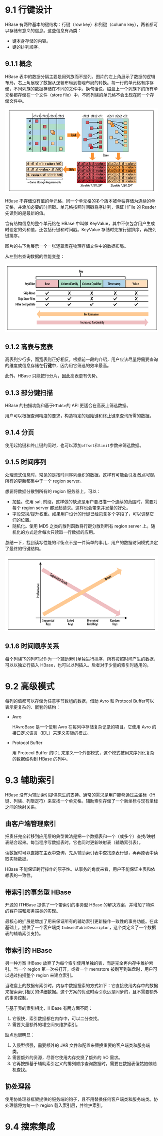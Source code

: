 # 9.1 行键设计

HBase 有两种基本的键结构：行键（row key）和列键（column key），两者都可以存储有意义的信息。这些信息有两类：

- 键本身存储的内容。
- 键的排列顺序。

## 9.1.1 概念

HBase 表中的数据分隔主要是用列族而不是列。图片的左上角展示了数据的逻辑布局，右上角展现了数据从逻辑布局到物理布局的转换。每一行的单元格有序存储，不同列族的数据存储在不同的文件中。换句话说，磁盘上一个列族下的所有单元格都存储在一个文件（store file）中，不同列族的单元格不会出现在同一个存储文件中。

![](img/chap9/img0.png)

HBase 不存储没有值的单元格，同一个单元格的多个版本被单独存储为连续的单元格，并添加必要的时间戳。单元格按照时间戳将序排列，保证 HFile 的 Reader 先读到的是最新的值。

含有结构信息的整个单元格在 HBase 中叫做 KeyValue，其中不仅包含用户生成时设定的列和值，还包括行键和时间戳。KeyValue 存储时先按行键排序，再按列键排序。

图片的右下角展示一个一张逻辑表在物理存储文件中的数据布局。

从左到右查询数据的性能变差：

![](img/chap9/img1.png)

## 9.1.2 高表与宽表

高表列少行多，而宽表则正好相反。根据前一段的介绍，用户应该尽量将需要查询的维度或信息存储在**行键**中，因为用它筛选的效率最高。

此外，HBase 只能按行分片，因此高表更有优势。

## 9.1.3 部分键扫描

HBase 的扫描功能和基于`HTable`的 API 更适合在高表上筛选数据。

用户可以根据查询精度的要求，构造特定的起始键和终止键来查询所需的数据。

## 9.1.4 分页

使用起始键和终止键的同时，也可以添加`offset`和`limit`参数来筛选数据。

## 9.1.5 时间序列

处理流式信息时，常见的是按时间序列组织的数据。这样有可能会引发*热点问题*，所有的更新都集中于一个 region server。

想要将数据分散到所有的 region 服务器上，可以：

- 加盐。使用 salt 前缀，这样做的缺点是用户要扫描一个连续的范围时，需要对每个 region server 都发起请求。这样也会带来并发量的好处。
- 字段交换/提升权重。如果用户设计的行键已经包含多个字段了，可以调整它们的位置。
- 随机化。使用 MD5 之类的散列函数将行键分散到所有 region server 上。随机化的方式适合每次只读取一行数据的应用。

总结一下，找到读写性能的平衡点不是一件简单的事儿，用户的数据访问模式决定了最终的行键结构。

![](img/chap9/img2.png)

## 9.1.6 时间顺序关系

每个列族下的列可以作为一个辅助索引单独进行排序，所有按照时间产生的数据，可以以独立行插入 HBase，也可以以列插入。后者对于少量的索引时适用的。



# 9.2 高级模式

每列的值都可以存储为任意字节数组的数据，借助 Avro 和 Protocol Buffer可以表示更复杂的、嵌套的结构：

- Avro

  HAvroBase 是一个使用 Avro 在每列中存储复杂记录的项目。它使用 Avro 的接口定义语言（IDL）来定义实际的模式。

- Protocol Buffer

  用 Protocol Buffer 的IDL 来定义一个外部模式，这个模式被用来序列化复杂的数据结构到 HBase 的列中。



# 9.3 辅助索引

HBase 没有为辅助索引提供原生的支持。通常的需求是用户能够通过主坐标（行键、列族、列限定符）来查找一个单元格。辅助索引存储了一个新坐标与现有坐标之间的映射关系。

## 由客户端管理索引

把责任完全转移到应用层的典型做法是把一个数据表和一个（或多个）查找/映射表结合起来。每当程序写数据表时，它也同时更新映射表（辅助索引表）。

读数据时可以直接在主表中查询，先从辅助索引表中查找原表行键，再再原表中读取实际数据。

HBase 不能保证跨行操作的原子性。从事务的角度来看，用户不能保证主表和依赖表的一致性。

## 带索引的事务型 HBase

开源的 ITHBase 提供了一个带索引的事务型 HBase 的解决方案，并增加了特殊的客户端和服务端类的实现。

最核心的扩展是增加了用来保证所有的辅助索引更新操作一致性的事务功能。在此基础上，提供了一个客户端类 `IndexedTableDescriptor`，这个类定义了一个数据表的辅助索引支持。

## 带索引的  HBase

另一种方案 IHBase 放弃了为每个索引使用单独的表，而是完全再内存中维护索引。当一个 region 第一次被打开，或者一个 memstore 被刷写到磁盘时，用户可以通过扫描整个 region 来建立索引。

当磁盘上的数据有索引时，内存中数据搜索的方式如下：它直接使用内存中的数据来搜索索引相关的详细数据。这个方案的优点时索引永远是同步的，且不需要额外的事务控制。

与基于表的索引相比，IHBase 有两方面不同：

1. 它很快，索引数据都在内存中，可以二分查找。
2. 需要大量额外的堆空间来维护索引。

缺点也很明显：

1. 入侵型很强，需要额外的 JAR 文件和配置来替换重要的客户端类和服务端类。
2. 需要额外的资源，尽管它使用内存交换了额外的 I/O 需求。
3. 它再按照基于辅助索引定义的排列顺序查询数据时，需要在数据表傻姑娘做随机查找。

## 协处理器

使用协处理器框架提供的服务端的钩子，且不用替换任何客户端类和服务端类。协处理器将为每一个 region 载入索引层，并维护索引。



# 9.4 搜索集成

